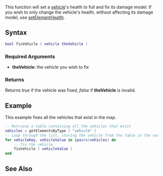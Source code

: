 This function will set a [vehicle](/docs/vehicle.md "wikilink")'s health to full and fix its damage model. If you wish to only change the vehicle's health, without affecting its damage model, use [setElementHealth](/setElementHealth.md "wikilink").

Syntax
------

``` lua
bool fixVehicle ( vehicle theVehicle )             
```

### Required Arguments

-   **theVehicle:** the vehicle you wish to fix

### Returns

Returns *true* if the vehicle was fixed, *false* if **theVehicle** is invalid.

Example
-------

This example fixes all the vehicles that exist in the map.

``` lua
-- Retrieve a table containing all the vehicles that exist
vehicles = getElementsByType ( "vehicle" )
-- Loop through the list, storing the vehicle from the table in the variable vehicleValue
for vehicleKey, vehicleValue in ipairs(vehicles) do
    -- fix the vehicle
    fixVehicle ( vehicleValue )
end
```

See Also
--------
